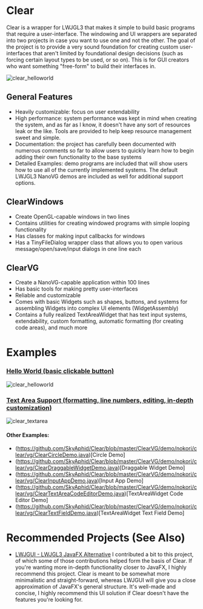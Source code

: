 # Clear
Clear is a wrapper for LWJGL3 that makes it simple to build basic programs that require a user-interface. The windowing and UI wrappers are separated into two projects in case you want to use one and not the other. The goal of the project is to provide a very sound foundation for creating custom user-interfaces that aren't limited by foundational design decisions (such as forcing certain layout types to be used, or so on). This is for GUI creators who want something "free-form" to build their interfaces in.

![clear_helloworld](https://user-images.githubusercontent.com/6147299/53410619-f24dd280-3989-11e9-91dd-5c653870fc59.png) 

## General Features
- Heavily customizable: focus on user extendability
- High performance: system performance was kept in mind when creating the system, and as far as I know, it doesn't have any sort of resources leak or the like. Tools are provided to help keep resource management sweet and simple.
- Documentation: the project has carefully been documented with numerous comments so far to allow users to quickly learn how to begin adding their own functionality to the base systems
- Detailed Examples: demo programs are included that will show users how to use all of the currently implemented systems. The default LWJGL3 NanoVG demos are included as well for additional support options.

## ClearWindows
- Create OpenGL-capable windows in two lines
- Contains utilities for creating windowed programs with simple looping functionality
- Has classes for making input callbacks for windows
- Has a TinyFileDialog wrapper class that allows you to open various message/open/save/input dialogs in one line each

## ClearVG
- Create a NanoVG-capable application within 100 lines
- Has basic tools for making pretty user-interfaces
- Reliable and customizable
- Comes with basic Widgets such as shapes, buttons, and systems for assembling Widgets into complex UI elements (WidgetAssembly)
- Contains a fully realized TextAreaWidget that has text input systems, extendability, custom formatting, automatic formatting (for creating code areas), and much more

# Examples

### [Hello World (basic clickable button)](https://github.com/SkyAphid/Clear/blob/master/ClearVG/demo/nokori/clear/vg/ClearHelloWorldDemo.java)
![clear_helloworld](https://user-images.githubusercontent.com/6147299/53410619-f24dd280-3989-11e9-91dd-5c653870fc59.png) 


### [Text Area Support (formatting, line numbers, editing, in-depth customization)](https://github.com/SkyAphid/Clear/blob/master/ClearVG/demo/nokori/clear/vg/ClearTextAreaDemo.java)
![clear_textarea](https://user-images.githubusercontent.com/6147299/53695030-3a029e80-3d7c-11e9-9375-ff3f71f0b5db.png)

#### Other Examples:
- (https://github.com/SkyAphid/Clear/blob/master/ClearVG/demo/nokori/clear/vg/ClearCircleDemo.java)[Circle Demo]
- (https://github.com/SkyAphid/Clear/blob/master/ClearVG/demo/nokori/clear/vg/ClearDraggableWidgetDemo.java)[Draggable Widget Demo]
- (https://github.com/SkyAphid/Clear/blob/master/ClearVG/demo/nokori/clear/vg/ClearInputAppDemo.java)[Input App Demo]
- (https://github.com/SkyAphid/Clear/blob/master/ClearVG/demo/nokori/clear/vg/ClearTextAreaCodeEditorDemo.java)[TextAreaWidget Code Editor Demo]
- (https://github.com/SkyAphid/Clear/blob/master/ClearVG/demo/nokori/clear/vg/ClearTextFieldDemo.java)[TextAreaWidget Text Field Demo]

# Recommended Projects (See Also)
- [LWJGUI - LWJGL3 JavaFX Alternative](https://github.com/orange451/LWJGUI)
I contributed a bit to this project, of which some of those contributions helped form the basis of Clear. If you're wanting more in-depth functionality closer to JavaFX, I highly recommend this project. Clear is meant to be somewhat more minimalistic and straight-forward, whereas LWJGUI will give you a close approximation of JavaFX's general structure. It's well-made and concise, I highly recommend this UI solution if Clear doesn't have the features you're looking for.
